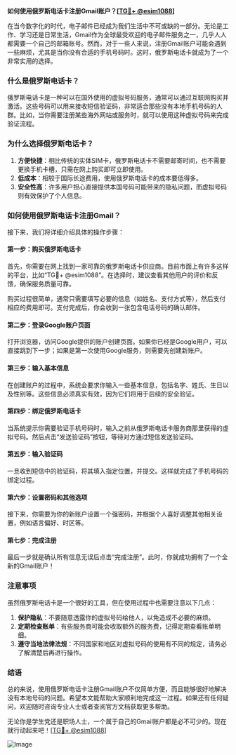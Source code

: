 **如何使用俄罗斯电话卡注册Gmail账户？[[TG💪+ @esim1088](https://t.me/s/esim1088)]**

在当今数字化的时代，电子邮件已经成为我们生活中不可或缺的一部分。无论是工作、学习还是日常生活，Gmail作为全球最受欢迎的电子邮件服务之一，几乎人人都需要一个自己的邮箱账号。然而，对于一些人来说，注册Gmail账户可能会遇到一些麻烦，尤其是当你没有合适的手机号码时。这时，俄罗斯电话卡就成为了一个非常实用的选择。

### 什么是俄罗斯电话卡？

俄罗斯电话卡是一种可以在国外使用的虚拟号码服务，通常可以通过互联网购买并激活。这些号码可以用来接收短信验证码，非常适合那些没有本地手机号码的人群。比如，当你需要注册某些海外网站或服务时，就可以使用这种虚拟号码来完成验证流程。

### 为什么选择俄罗斯电话卡？

1. **方便快捷**：相比传统的实体SIM卡，俄罗斯电话卡不需要邮寄时间，也不需要更换手机卡槽，只需在网上购买即可立即使用。
2. **低成本**：相较于国际长途费用，使用俄罗斯电话卡的成本要低得多。
3. **安全性高**：许多用户担心直接提供本国号码可能带来的隐私问题，而虚拟号码则有效保护了个人信息。

### 如何使用俄罗斯电话卡注册Gmail？

接下来，我们将详细介绍具体的操作步骤：

#### 第一步：购买俄罗斯电话卡

首先，你需要在网上找到一家可靠的俄罗斯电话卡供应商。目前市面上有许多这样的平台，比如“TG💪+ @esim1088”。在选择时，建议查看其他用户的评价和反馈，确保服务质量可靠。

购买过程很简单，通常只需要填写必要的信息（如姓名、支付方式等），然后支付相应的费用即可。支付完成后，你会收到一张包含电话号码的确认邮件。

#### 第二步：登录Google账户页面

打开浏览器，访问Google提供的账户创建页面。如果你已经是Google用户，可以直接跳到下一步；如果是第一次使用Google服务，则需要先创建新账户。

#### 第三步：输入基本信息

在创建账户的过程中，系统会要求你输入一些基本信息，包括名字、姓氏、生日以及性别等。这些信息必须真实有效，因为它们将用于后续的安全验证。

#### 第四步：绑定俄罗斯电话卡

当系统提示你需要验证手机号码时，输入之前从俄罗斯电话卡服务商那里获得的虚拟号码。然后点击“发送验证码”按钮，等待对方通过短信发送验证码。

#### 第五步：输入验证码

一旦收到短信中的验证码，将其填入指定位置，并提交。这样就完成了手机号码的绑定过程。

#### 第六步：设置密码和其他选项

接下来，你需要为你的新账户设置一个强密码，并根据个人喜好调整其他相关设置，例如语言偏好、时区等。

#### 第七步：完成注册

最后一步就是确认所有信息无误后点击“完成注册”。此时，你就成功拥有了一个全新的Gmail账户！

### 注意事项

虽然俄罗斯电话卡是一个很好的工具，但在使用过程中也需要注意以下几点：

1. **保护隐私**：不要随意透露你的虚拟号码给他人，以免造成不必要的麻烦。
2. **定期检查账单**：有些服务商可能会收取额外的服务费，记得定期查看账单明细。
3. **遵守当地法律法规**：不同国家和地区对虚拟号码的使用有不同的规定，请务必了解清楚后再进行操作。

### 结语

总的来说，使用俄罗斯电话卡注册Gmail账户不仅简单方便，而且能够很好地解决没有本地号码的问题。希望本文能帮助大家顺利地完成这一过程。如果还有任何疑问，欢迎随时咨询专业人士或者查阅官方文档获取更多帮助。

无论你是学生党还是职场人士，一个属于自己的Gmail账户都是必不可少的。现在就行动起来吧！[[TG💪+ @esim1088](https://t.me/s/esim1088)] 

![Image](https://i.postimg.cc/4NQfJmqS/Snipaste-2025-05-13-00-14-12.png)